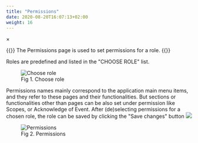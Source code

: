 ```yaml
---
title: "Permissions"
date: 2020-08-20T16:07:13+02:00
weight: 16
---
```


<!-- The Modal -->
<div id="myModal" class="modal">
  <span class="close">&times;</span>
  <img class="modal-content" id="img01">
  <div id="caption"></div>
</div>

{{<lead>}}
The Permissions page is used to set permissions for a role.
{{</lead>}}

Roles are predefined and listed in the "CHOOSE ROLE" list.
<figure class="image_container">
    <img class="center_image myImg" onClick="reply_click(this)"  id="choose_role_list" src="/choose_role_list.png" alt="Choose role">
    <figcaption>Fig 1. Choose role</figcaption>
</figure>
Permissions names mainly correspond to the application main menu items, and they refer to these pages and their functionalities. But sections or functionalities other than pages can be also set under permission like Scopes, or Acknowledge of Event. After (de)selecting permissions for a chosen role, the role can be saved by clicking the "Save changes" button <img src="/save_changes_button.png" >
<figure class="image_container">
    <img class="center_image myImg" onClick="reply_click(this)"  id="permissions" src="/permissions.png" alt="Permissions">
    <figcaption>Fig 2. Permissions</figcaption>
</figure>

<script>
// Get the modal
var modal = document.getElementById("myModal");

var modalImg = document.getElementById("img01");
var captionText = document.getElementById("caption");
function reply_click(img)
{
    modal.style.display = "block";
    modalImg.src = img.src;
    captionText.innerHTML = img.alt;
}

modal.onclick = function() { 
  modal.style.display = "none";
}
</script>